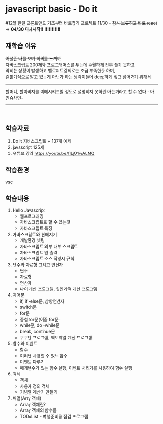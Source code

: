 # javascript basic - Do it
#12월 한달 프론트앤드 기초부터 바로잡기 프로젝트 11/30 - ~~잠시 보류하고 바로 react~~ -> <b>04/30 다시시작!!!!!!!!!!!!!!</b>

## 재학습 이유
~~어설픈 나를 보며 회의를 느끼며~~<br>
자바스크립트 200제와 프로그래머스를 푸는데 수월하게 전부 풀지 못하고<br>
막히는 상황이 발생하고 벨로퍼트강의로는 조금 부족한듯 하며,<br>
겉핥기식으로 알고 있는게 아닌가 하는 생각이들어 deep하게 짚고 넘어가기 위해서

<hr>
할머니, 할아버지를 이해시켜드릴 정도로 설명하지 못하면 아는거라고 할 수 없다 - 아인슈타인-
<hr><br>

## 학습자료
1. Do it 자바스크립트 + 137개 예제
2. javsscript 125제
3. 유튜브 강의 https://youtu.be/flLjO1wALMQ 

## 학습환경
vsc 

## 학습내용  
01. Hello Javascript
    - 웹프로그래밍
    - 자바스크립트로 할 수 있는것
    - 자바스크립트 특징
02. 자바스크립트와 친해지기
    - 개발환경 셋팅
    - 자바스크립트 외부 내부 스크립트
    - 자바스크립트 입.출력
    - 자바스크립트 소스 작성시 규칙
03. 변수와 자료형 그리고 연산자
    - 변수
    - 자료형
    - 연산자
    - 나이 계산 프로그램, 할인가격 계산 프로그램
04. 제어문
    - if, if -else문, 삼항연산자
    - switch문
    - for문
    - 중첩 for문(이중 for문)
    - while문, do -while문
    - break, continue문
    - 구구단 프로그램, 팩토리얼 계산 프로그램
05. 함수와 이벤트
    - 함수
    - 여러번 사용할 수 있느 함수
    - 이벤트 다루기
    - 매개변수가 있는 함수 실행, 이벤트 처리기를 사용하여 함수 실행
06. 객체
    - 객체
    - 사용자 정의 객체
    - 기념일 계산기 만들기
07. 배열(Arry 객체)
    - Array 객체란?
    - Array 객체의 함수들
    - TODoList - 여행준비물 점검 프로그램 